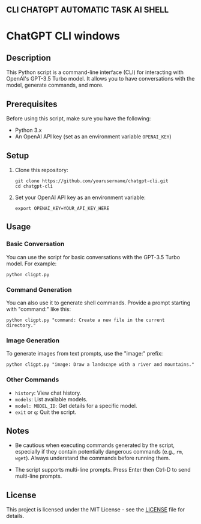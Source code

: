 ## CLI CHATGPT AUTOMATIC TASK AI SHELL 

# ChatGPT CLI windows 

## Description

This Python script is a command-line interface (CLI) for interacting with OpenAI's GPT-3.5 Turbo model. It allows you to have conversations with the model, generate commands, and more.

## Prerequisites

Before using this script, make sure you have the following:

- Python 3.x
- An OpenAI API key (set as an environment variable `OPENAI_KEY`)

## Setup

1. Clone this repository:
   ```
   git clone https://github.com/yourusername/chatgpt-cli.git
   cd chatgpt-cli
   ```

2. Set your OpenAI API key as an environment variable:
   ```
   export OPENAI_KEY=YOUR_API_KEY_HERE
   ```


## Usage

### Basic Conversation

You can use the script for basic conversations with the GPT-3.5 Turbo model. For example:

```
python cligpt.py
```

### Command Generation

You can also use it to generate shell commands. Provide a prompt starting with "command:" like this:

```
python cligpt.py "command: Create a new file in the current directory."
```

### Image Generation

To generate images from text prompts, use the "image:" prefix:

```
python cligpt.py "image: Draw a landscape with a river and mountains."
```

### Other Commands

- `history`: View chat history.
- `models`: List available models.
- `model: MODEL_ID`: Get details for a specific model.
- `exit` or `q`: Quit the script.

## Notes

- Be cautious when executing commands generated by the script, especially if they contain potentially dangerous commands (e.g., `rm`, `wget`). Always understand the commands before running them.

- The script supports multi-line prompts. Press Enter then Ctrl-D to send multi-line prompts.


## License

This project is licensed under the MIT License - see the [LICENSE](LICENSE) file for details.

